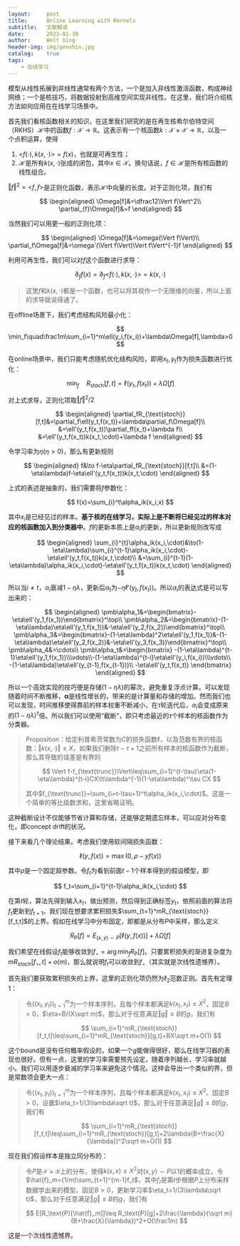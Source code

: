 ```yaml
---
layout:     post
title:      Online Learning with Kernels
subtitle:   文献解读
date:       2023-01-30
author:     Welt Xing
header-img: img/genshin.jpg
catalog:    true
tags:
    - 在线学习
---
```


模型从线性拓展到非线性通常有两个方法，一个是加入非线性激活函数，构成神经网络；一个是核技巧，将数据投射到高维空间实现非线性。在这里，我们将介绍核方法如何应用在在线学习场景中。

首先我们看核函数相关的知识，在这里我们研究的是在再生核希尔伯特空间（RKHS）$\mathcal{H}$中的函数$f:\mathcal{X}\to\mathbb{R}$。这表示有一个核函数$k:\mathcal{X}\times\mathcal{X}\to\mathbb{R}$，以及一个点积运算，使得

1. $\big<f(\cdot),k(x,\cdot)\big>=f(x)$，也就是可再生性；
2. $\mathcal{H}$是所有$k(x,\cdot)$张成的闭包，其中$x\in\mathcal{X}$。换句话说，$f\in\mathcal{H}$是所有核函数的线性组合。

$\Vert f\Vert^2=\big<f,f\big>$是正则化函数，表示$\mathcal{H}$中向量的长度。对于正则化项，我们有

$$
\begin{aligned}
\Omega[f]&=\dfrac12\Vert f\Vert^2\\
\partial_{f}\Omega[f]&=f
\end{aligned}
$$

当然我们可以用更一般的正则化项：

$$
\begin{aligned}
\Omega[f]&=\omega(\Vert f\Vert)\\
\partial_f\Omega[f]&=\omega'(\Vert f\Vert)\Vert f\Vert^{-1}f
\end{aligned}
$$

利用可再生性，我们可以对$f$这个函数进行求导：

$$
\partial_f f(x)=\partial_{f}\big<f(\cdot),k(x,\cdot)\big>=k(x,\cdot)
$$

> 这里$f$和$k(x,\cdot)$都是一个函数，也可以将其视作一个无限维的向量，所以上面的求导就说得通了。

在offline场景下，我们考虑结构风险最小化：

$$
\min_f\quad\frac1m\sum_{i=1}^m\ell(y_i,f(x_i))+\lambda\Omega[f],\lambda>0
$$

在online场景中，我们只能考虑随机优化结构风险，即用$x_t,y_t$作为损失函数进行优化：

$$
\min_{f}\quad R_{\text{stoch}}[f,t]=\ell(y_t,f(x_t))+\lambda\Omega[f]
$$

对上式求导，正则化项取$\Vert{f}\Vert^2/2$

$$
\begin{aligned}
\partial_fR_{\text{stoch}}[f,t]&=\partial_f\ell(y_t,f(x_t))+\lambda\partial_f\Omega[f]\\
&=\ell'(y_t,f(x_t))\partial_ff(x_t)+\lambda f\\
&=\ell'(y_t,f(x_t))k(x_t,\cdot)+\lambda f
\end{aligned}
$$

令学习率为$\eta(\eta>0)$，那么有更新规则

$$
\begin{aligned}
f&\to f-\eta\partial_fR_{\text{stoch}}[f,t]\\
&=(1-\eta\lambda)f-\eta\ell'(y_t,f(x_t))k(x_t,\cdot)
\end{aligned}
$$

上式的表述是抽象的，我们需要将$f$参数化：

$$
f(x)=\sum_{i}^t\alpha_ik(x_i,x)
$$

其中$x_i$是已经见过的样本。**基于核的在线学习，实际上是不断将已经见过的样本对应的核函数加入到分类器中**。$f$的更新本质上是$\alpha_i$的更新，所以更新规则改写成

$$
\begin{aligned}
\sum_{i}^{t}\alpha_ik(x_i,\cdot)&\to(1-\eta\lambda)\sum_{i}^{t-1}\alpha_ik(x_i,\cdot)-\eta\ell'(y_t,f(x_t))k(x_t,\cdot)\\
&=\sum_{i}^{t-1}(1-\eta\lambda)\alpha_ik(x_i,\cdot)-\eta\ell'(y_t,f(x_t))k(x_t,\cdot)
\end{aligned}
$$

所以当$i\neq t$，$\alpha_i$衰减$1-\eta\lambda$，更新后$\alpha_t$为$-\eta\ell'(y_t,f(x_t))$。所以$\alpha_i$的表达式是可以写出来的：

$$
\begin{aligned}
\pmb\alpha_1&=\begin{bmatrix}-\eta\ell'(y_1,f(x_1))\end{bmatrix}^\top\\
\pmb\alpha_2&=\begin{bmatrix}-(1-\eta\lambda)\eta\ell'(y_1,f(x_1))&-\eta\ell'(y_2,f(x_2))\end{bmatrix}^\top\\
\pmb\alpha_3&=\begin{bmatrix}-(1-\eta\lambda)^2\eta\ell'(y_1,f(x_1))&-(1-\eta\lambda)\eta\ell'(y_2,f(x_2))&-\eta\ell'(y_3,f(x_3))\end{bmatrix}^\top\\
\pmb\alpha_4&=\cdots\\
\pmb\alpha_t&=\begin{bmatrix}
-(1-\eta\lambda)^{t-1}\eta\ell'(y_1,f(x_1))\\\vdots\\-(1-\eta\lambda)^{t-i}\eta\ell'(y_i,f(x_i))\\\vdots\\
-(1-\eta\lambda)\eta\ell'(y_{t-1},f(x_{t-1}))\\
-\eta\ell'(y_t,f(x_t))
\end{bmatrix}
\end{aligned}
$$

所以一个高效实现的技巧便是存储$(1-\eta\lambda)$的幂次，避免重复浮点计算。可以发现随着时间不断推移，$\pmb\alpha$是线性增长的，带来的是计算量和存储的增加。然而我们也可以发现，时间推移使得靠前的样本权重不断减小，在$\tau$轮迭代后，$\alpha_i$会变成原来的$(1-\eta\lambda)^\tau$倍。所以我们可以使用“截断”，即只考虑最近的$\tau$个样本的核函数作为分类器。

> Proposition：给定利普希茨常数为$C$的损失函数$\ell$，以及范数有界的核函数：$\Vert k(x,\cdot)\Vert\leq X$，如果我们删除$t-\tau+1$之前所有样本的核函数作为截断，那么其导致的误差是有界的
>
> $$
> \Vert f-f_{\text{trunc}}\Vert\leq\sum_{i=1}^{t-\tau}\eta(1-\eta\lambda)^{t-i}CX\lt\lambda^{-1}(1-\eta\lambda)^\tau CX
> $$
> 
> 其中$f_{\text{trunc}}=\sum_{i=t-\tau+1}^t\alpha_ik(x_i,\cdot)$。这是一个简单的等比级数求和，这里省略证明。

这种截断设计不仅能够节省计算和存储，还能够定期遗忘样本，可以应对分布变化，即concept drift的状况。

接下来看几个理论结果。考虑我们使用软间隔损失函数：

$$
\ell(y, f(x))=\max(0,\rho-yf(x))
$$

其中$\rho$是一个固定超参数。令$f_t$为看到前面$t-1$个样本得到的假设模型，即

$$
f_t=\sum_{i=1}^{t-1}\alpha_ik(x_i,\cdot)
$$

在第$t$轮，算法先得到输入$x_t$，做出预测，然后得到正确标签$y_t$，依照前面的算法将$f_t$更新到$f_{t+1}$。我们现在想要求累积损失$\sum_{t=1}^mR_{\text{stoch}}[f_t,t]$的上界。假如在线学习中分布固定，即都是从分布$P$中采样，那么定义

$$
R_\text{P}[f]=E_{(x,y)\sim P}[\ell(y,f(x))]+\lambda\Omega[f]
$$

我们希望在线假设$f_t$能够收敛到$f_\star=\arg\min_{f}R_{\text{P}}[f]$。只要累积损失的渐进复杂度为$mR_{\text{stoch}}[f_\star,t]+o(m)$，那么就说明$f_t$可以收敛到$f_\star$（其实就是次线性遗憾界）。

首先我们要获取累积损失的上界，这里的正则化项仍然为$\ell_2$范数正则。首先有定理1：

> 令$((x_t,y_t))_{t=1}^m$为一个样本序列，且每个样本都满足$k(x_t,x_t)\leq X^2$。固定$B>0$，$\eta=B/(X\sqrt m)$，那么对于任意满足$\Vert g\Vert\leq B$的$g$，我们有
>
> $$
> \sum_{i=1}^mR_{\text{stoch}}[f_t,t]\leq\sum_{i=1}^mR_{\text{stoch}}[g,t]+BX\sqrt m+O(1)
> $$

这个bound是没有任何概率假设的，如果一个$g$能做得很好，那么在线学习器的表现也很好。但有一点，这里的学习率需要预先设定，随着序列越长，学习率就越小。我们可以用逐步衰减的学习率来避免这个情况。这样会导出一个类似的界，但是常数项会更大一点：

> 令$((x_t,y_t))_{t=1}^m$为一个样本序列，且每个样本都满足$k(x_t,x_t)\leq X^2$。固定$B>0$，设置$\eta_t=1/(3\lambda\sqrt t)$，那么对于任意满足$\Vert g\Vert\leq B$的$g$，我们有
>
> $$
> \sum_{i=1}^mR_{\text{stoch}}[f_t,t]\leq\sum_{i=1}^mR_{\text{stoch}}[g,t]+2\lambda(B+\frac{X}{\lambda})^2\sqrt m+O(1)
> $$

现在我们假设样本是独立同分布的：

> 令$P$是$\mathcal{X}\times\mathcal{Y}$上的分布，使得$k(x,x)\leq X^2$对$(x,y)\sim P$以1的概率成立。令$\hat{f}_m=(1/m)\sum_{t=1}^{m-1}f_t$，其中$f_t$是第$t$步根据$P$上分布采样数据学出来的模型。固定$B>0$，更新学习率$\eta_t=1/(3\lambda\sqrt t)$，那么对于任意满足$\Vert g\Vert\leq B$的$g$，我们有
>
> $$
> E[R_\text{P}[\hat{f}_m]]\leq R_\text{P}[g]+2\frac{\lambda}{\sqrt m}(B+\frac{X}{\lambda})^2+O(\frac1m)
> $$

这是一个次线性遗憾界。
